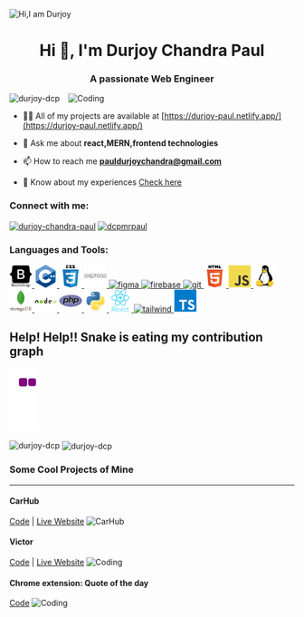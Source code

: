 
<!-- ![Front-End Developer (2)](https://user-images.githubusercontent.com/108381781/210224908-8aa09579-d33a-42b5-859e-f7c12d1b0877.png) -->
<!--![Front-End Developer (1)](https://user-images.githubusercontent.com/108381781/210835480-bd3937c6-50dc-40f5-820c-aba4fd9cf9fc.gif)-->
![Hi,I am Durjoy](https://user-images.githubusercontent.com/108381781/211500743-f35d9bd0-f90b-4e05-9a11-abbeb58c847a.gif)

<h1 align="center">Hi 👋, I'm Durjoy Chandra Paul</h1>
<h3 align="center">A passionate Web Engineer </h3> 
<img align="right" alt="Coding" width="400" src="https://media.giphy.com/media/qgQUggAC3Pfv687qPC/giphy.gif">

<p align="left"> <img src="https://komarev.com/ghpvc/?username=durjoy-dcp&label=Profile%20views&color=0e75b6&style=flat" alt="durjoy-dcp" /> </p>

- 👨‍💻 All of my projects are available at [https://durjoy-paul.netlify.app/](https://durjoy-paul.netlify.app/)

- 💬 Ask me about **react,MERN,frontend technologies**

- 📫 How to reach me **pauldurjoychandra@gmail.com**

- 📄 Know about my experiences [Check here](https://drive.google.com/file/d/1Waz6P4Z6UrfDUo8ATHA1pYw-GimDJGoY/view?usp=sharing)

<h3 align="left">Connect with me:</h3>
<p align="left">
<a href="https://linkedin.com/in/durjoy-chandra-paul" target="blank"><img align="center" src="https://raw.githubusercontent.com/rahuldkjain/github-profile-readme-generator/master/src/images/icons/Social/linked-in-alt.svg" alt="durjoy-chandra-paul" height="30" width="40" /></a>
<a href="https://instagram.com/dcpmrpaul" target="blank"><img align="center" src="https://raw.githubusercontent.com/rahuldkjain/github-profile-readme-generator/master/src/images/icons/Social/instagram.svg" alt="dcpmrpaul" height="30" width="40" /></a>
</p>

<h3 align="left">Languages and Tools:</h3>
<p align="left"> <a href="https://getbootstrap.com" target="_blank" rel="noreferrer"> <img src="https://raw.githubusercontent.com/devicons/devicon/master/icons/bootstrap/bootstrap-plain-wordmark.svg" alt="bootstrap" width="40" height="40"/> </a> <a href="https://www.w3schools.com/cpp/" target="_blank" rel="noreferrer"> <img src="https://raw.githubusercontent.com/devicons/devicon/master/icons/cplusplus/cplusplus-original.svg" alt="cplusplus" width="40" height="40"/> </a> <a href="https://www.w3schools.com/css/" target="_blank" rel="noreferrer"> <img src="https://raw.githubusercontent.com/devicons/devicon/master/icons/css3/css3-original-wordmark.svg" alt="css3" width="40" height="40"/> </a> <a href="https://expressjs.com" target="_blank" rel="noreferrer"> <img src="https://raw.githubusercontent.com/devicons/devicon/master/icons/express/express-original-wordmark.svg" alt="express" width="40" height="40"/> </a> <a href="https://www.figma.com/" target="_blank" rel="noreferrer"> <img src="https://www.vectorlogo.zone/logos/figma/figma-icon.svg" alt="figma" width="40" height="40"/> </a> <a href="https://firebase.google.com/" target="_blank" rel="noreferrer"> <img src="https://www.vectorlogo.zone/logos/firebase/firebase-icon.svg" alt="firebase" width="40" height="40"/> </a> <a href="https://git-scm.com/" target="_blank" rel="noreferrer"> <img src="https://www.vectorlogo.zone/logos/git-scm/git-scm-icon.svg" alt="git" width="40" height="40"/> </a> <a href="https://www.w3.org/html/" target="_blank" rel="noreferrer"> <img src="https://raw.githubusercontent.com/devicons/devicon/master/icons/html5/html5-original-wordmark.svg" alt="html5" width="40" height="40"/> </a> <a href="https://developer.mozilla.org/en-US/docs/Web/JavaScript" target="_blank" rel="noreferrer"> <img src="https://raw.githubusercontent.com/devicons/devicon/master/icons/javascript/javascript-original.svg" alt="javascript" width="40" height="40"/> </a> <a href="https://www.linux.org/" target="_blank" rel="noreferrer"> <img src="https://raw.githubusercontent.com/devicons/devicon/master/icons/linux/linux-original.svg" alt="linux" width="40" height="40"/> </a> <a href="https://www.mongodb.com/" target="_blank" rel="noreferrer"> <img src="https://raw.githubusercontent.com/devicons/devicon/master/icons/mongodb/mongodb-original-wordmark.svg" alt="mongodb" width="40" height="40"/> </a> <a href="https://nodejs.org" target="_blank" rel="noreferrer"> <img src="https://raw.githubusercontent.com/devicons/devicon/master/icons/nodejs/nodejs-original-wordmark.svg" alt="nodejs" width="40" height="40"/> </a> <a href="https://www.php.net" target="_blank" rel="noreferrer"> <img src="https://raw.githubusercontent.com/devicons/devicon/master/icons/php/php-original.svg" alt="php" width="40" height="40"/> </a> <a href="https://www.python.org" target="_blank" rel="noreferrer"> <img src="https://raw.githubusercontent.com/devicons/devicon/master/icons/python/python-original.svg" alt="python" width="40" height="40"/> </a> <a href="https://reactjs.org/" target="_blank" rel="noreferrer"> <img src="https://raw.githubusercontent.com/devicons/devicon/master/icons/react/react-original-wordmark.svg" alt="react" width="40" height="40"/> </a> <a href="https://tailwindcss.com/" target="_blank" rel="noreferrer"> <img src="https://www.vectorlogo.zone/logos/tailwindcss/tailwindcss-icon.svg" alt="tailwind" width="40" height="40"/> </a> <a href="https://www.typescriptlang.org/" target="_blank" rel="noreferrer"> <img src="https://raw.githubusercontent.com/devicons/devicon/master/icons/typescript/typescript-original.svg" alt="typescript" width="40" height="40"/> </a> </p>

## Help! Help!! Snake is eating my contribution graph
![snake gif](https://github.com/durjoy-dcp/durjoy-dcp/blob/output/github-contribution-grid-snake.gif)

<p><img align="left" src="https://github-readme-stats.vercel.app/api/top-langs?username=durjoy-dcp&show_icons=true&locale=en&layout=compact" alt="durjoy-dcp" /></p>

<p>&nbsp;<img align="center" src="https://github-readme-stats.vercel.app/api?username=durjoy-dcp&show_icons=true&locale=en" alt="durjoy-dcp" /></p>

<h3 align="left">Some Cool Projects of Mine</h3>
<hr/>
<h4>CarHub</h4> 
<a href="https://github.com/Durjoy-dcp/CarHub-Client" >Code</a> |
<a href="https://carhub-97133.web.app/" >Live Website</a> 

<img alt="CarHub" width="400" src="https://user-images.githubusercontent.com/108381781/211246353-7b79a65a-682c-4743-af89-c64266b54b31.gif">
<h4>Victor</h4> 
<a href="https://github.com/Durjoy-dcp/victor" >Code</a> |
<a href="https://victor-24hour.firebaseapp.com/" >Live Website</a> 

<img alt="Coding" width="400" src="https://user-images.githubusercontent.com/108381781/211184526-2c92fd21-8093-4809-8cba-9ea134bbb1c5.gif">
<br/>
<h4> Chrome extension: Quote of the day</h4> 
<a href="https://github.com/Durjoy-dcp/Quote-of-the-day-extension" >Code</a> 


<img alt="Coding" width="400" src="https://user-images.githubusercontent.com/108381781/218262904-487ab31e-7103-48aa-9a75-36266acf5ef2.gif">
